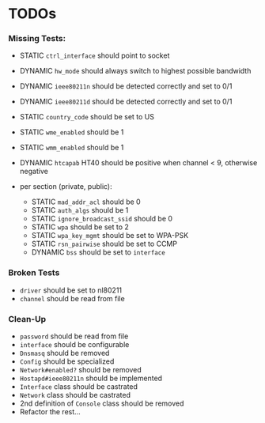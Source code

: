 # TODOs

### Missing Tests:

- STATIC `ctrl_interface` should point to socket
- DYNAMIC `hw_mode` should always switch to highest possible bandwidth
- DYNAMIC `ieee80211n` should be detected correctly and set to 0/1
- DYNAMIC `ieee80211d` should be detected correctly and set to 0/1
- STATIC `country_code` should be set to US
- STATIC `wme_enabled` should be 1
- STATIC `wmm_enabled` should be 1
- DYNAMIC `htcapab` HT40 should be positive when channel < 9, otherwise negative

- per section (private, public):
  - STATIC `mad_addr_acl` should be 0
  - STATIC `auth_algs` should be 1
  - STATIC `ignore_broadcast_ssid` should be 0
  - STATIC `wpa` should be set to 2
  - STATIC `wpa_key_mgmt` should be set to WPA-PSK
  - STATIC `rsn_pairwise` should be set to CCMP
  - DYNAMIC `bss` should be set to `interface`

### Broken Tests
- `driver` should be set to nl80211
- `channel` should be read from file

### Clean-Up
- `password` should be read from file
- `interface` should be configurable
- `Dnsmasq` should be removed
- `Config` should be specialized
- `Network#enabled?` should be removed
- `Hostapd#ieee80211n` should be implemented
- `Interface` class should be castrated
- `Network` class should be castrated
- 2nd definition of `Console` class should be removed
- Refactor the rest...

